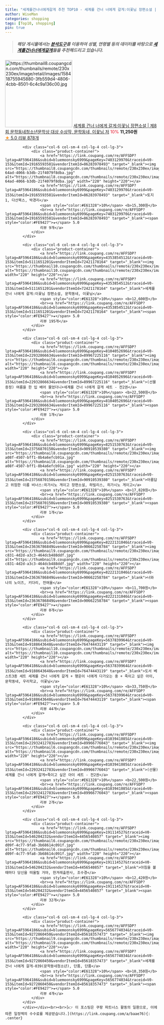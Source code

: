 ```yaml
---
title: "세계를건너너에게갈게 추천 TOP10 - 세계를 건너 너에게 갈게:이꽃님 장편소설 | 제8회 문학동네청소년문학상 대상 수상작, 문학동네, 이꽃님 저"
author: WiseMan
categories: shopping
tags: [Top10, shopping]
pin: true
---
```


> ##### 해당 게시물에서는 [**분석도구**](https://itemscout.io/)를 이용하여 **성별**, **연령별** 등의 데이터를 바탕으로 [**세계를건너너에게갈게**](https://link.coupang.com/a/baae76)들을 추천해드리고 있습니다.
<div class="container"><div class="row">
            <div class="col-6 col-sm-4 col-lg-4 col-lg-3">
                <div class="product-container">
                    <a href="https://link.coupang.com/re/AFFSDP?lptag=AF5964186&subid=bluemoonsky6999&pageKey=73139153&traceid=V0-153&itemId=243767988&vendorItemId=3599851705" target="_blank"><img src="https://thumbnail8.coupangcdn.com/thumbnails/remote/230x230ex/image/retail/images/158418755945880-3fb559d4-4806-4cbb-8501-6c4c9a136c00.jpg" alt="https://thumbnail8.coupangcdn.com/thumbnails/remote/230x230ex/image/retail/images/158418755945880-3fb559d4-4806-4cbb-8501-6c4c9a136c00.jpg" width="220" height="220"></a>
                    <a href="https://link.coupang.com/re/AFFSDP?lptag=AF5964186&subid=bluemoonsky6999&pageKey=73139153&traceid=V0-153&itemId=243767988&vendorItemId=3599851705" target="_blank">세계를 건너 너에게 갈게:이꽃님 장편소설 | 제8회 문학동네청소년문학상 대상 수상작, 문학동네, 이꽃님 저</a>
                    <span style="color:#E61328">10%</span> <b>11,250원</b>
                    <br><a href="https://link.coupang.com/re/AFFSDP?lptag=AF5964186&subid=bluemoonsky6999&pageKey=73139153&traceid=V0-153&itemId=243767988&vendorItemId=3599851705" target="_blank"><span style="color:#FE9427">★</span> 5.0
                    리뷰 878개</a>
                </div>
            </div>
            
            <div class="col-6 col-sm-4 col-lg-4 col-lg-3">
                <div class="product-container">
                    <a href="https://link.coupang.com/re/AFFSDP?lptag=AF5964186&subid=bluemoonsky6999&pageKey=7403129970&traceid=V0-153&itemId=19165593581&vendorItemId=86283978493" target="_blank"><img src="https://thumbnail8.coupangcdn.com/thumbnails/remote/230x230ex/image/retail/images/2023/06/15/14/2/360f103b-64ad-4066-b3db-21f4079f8dba.jpg" alt="https://thumbnail8.coupangcdn.com/thumbnails/remote/230x230ex/image/retail/images/2023/06/15/14/2/360f103b-64ad-4066-b3db-21f4079f8dba.jpg" width="220" height="220"></a>
                    <a href="https://link.coupang.com/re/AFFSDP?lptag=AF5964186&subid=bluemoonsky6999&pageKey=7403129970&traceid=V0-153&itemId=19165593581&vendorItemId=86283978493" target="_blank">토지 1, 다산북스, 박경리</a>
                    <span style="color:#E61328">10%</span> <b>15,300원</b>
                    <br><a href="https://link.coupang.com/re/AFFSDP?lptag=AF5964186&subid=bluemoonsky6999&pageKey=7403129970&traceid=V0-153&itemId=19165593581&vendorItemId=86283978493" target="_blank"><span style="color:#FE9427">★</span> 5.0
                    리뷰 9개</a>
                </div>
            </div>
            
            <div class="col-6 col-sm-4 col-lg-4 col-lg-3">
                <div class="product-container">
                    <a href="https://link.coupang.com/re/AFFSDP?lptag=AF5964186&subid=bluemoonsky6999&pageKey=4353854512&traceid=V0-153&itemId=5111651201&vendorItemId=72421178164" target="_blank"><img src="https://thumbnail10.coupangcdn.com/thumbnails/remote/230x230ex/image/vendor_inventory/6397/a25a7453fdbe894d73251364928ef4d96964a7f551a9ff2fbc695e8bff2a.jpg" alt="https://thumbnail10.coupangcdn.com/thumbnails/remote/230x230ex/image/vendor_inventory/6397/a25a7453fdbe894d73251364928ef4d96964a7f551a9ff2fbc695e8bff2a.jpg" width="220" height="220"></a>
                    <a href="https://link.coupang.com/re/AFFSDP?lptag=AF5964186&subid=bluemoonsky6999&pageKey=4353854512&traceid=V0-153&itemId=5111651201&vendorItemId=72421178164" target="_blank">세계를 건너 너에게 갈게:이꽃님 장편소설, 문학동네, 이꽃님</a>
                    <span style="color:#E61328">10%</span> <b>12,600원</b>
                    <br><a href="https://link.coupang.com/re/AFFSDP?lptag=AF5964186&subid=bluemoonsky6999&pageKey=4353854512&traceid=V0-153&itemId=5111651201&vendorItemId=72421178164" target="_blank"><span style="color:#FE9427">★</span> 5.0
                    리뷰 195개</a>
                </div>
            </div>
            
            <div class="col-6 col-sm-4 col-lg-4 col-lg-3">
                <div class="product-container">
                    <a href="https://link.coupang.com/re/AFFSDP?lptag=AF5964186&subid=bluemoonsky6999&pageKey=8104052696&traceid=V0-153&itemId=22932866634&vendorItemId=89967225116" target="_blank"><img src="https://thumbnail6.coupangcdn.com/thumbnails/remote/230x230ex/image/vendor_inventory/914c/8ca6b26bfc64b8cf53946889947d56295d64c340c0750372ee24a1187256.jpg" alt="https://thumbnail6.coupangcdn.com/thumbnails/remote/230x230ex/image/vendor_inventory/914c/8ca6b26bfc64b8cf53946889947d56295d64c340c0750372ee24a1187256.jpg" width="220" height="220"></a>
                    <a href="https://link.coupang.com/re/AFFSDP?lptag=AF5964186&subid=bluemoonsky6999&pageKey=8104052696&traceid=V0-153&itemId=22932866634&vendorItemId=89967225116" target="_blank">(선물 증정) 여름을 한 입 베어 물었더니+세계를 건너 너에게 갈게 세트 - 전2권</a>
                    <span style="color:#E61328">10%</span> <b>22,500원</b>
                    <br><a href="https://link.coupang.com/re/AFFSDP?lptag=AF5964186&subid=bluemoonsky6999&pageKey=8104052696&traceid=V0-153&itemId=22932866634&vendorItemId=89967225116" target="_blank"><span style="color:#FE9427">★</span> 5.0
                    리뷰 1개</a>
                </div>
            </div>
            
            <div class="col-6 col-sm-4 col-lg-4 col-lg-3">
                <div class="product-container">
                    <a href="https://link.coupang.com/re/AFFSDP?lptag=AF5964186&subid=bluemoonsky6999&pageKey=8251530763&traceid=V0-153&itemId=23756870150&vendorItemId=90910539380" target="_blank"><img src="https://thumbnail8.coupangcdn.com/thumbnails/remote/230x230ex/image/retail/images/2024/08/12/20/2/af0127f7-a08f-4507-bff1-8b4a6efcb91a.jpg" alt="https://thumbnail8.coupangcdn.com/thumbnails/remote/230x230ex/image/retail/images/2024/08/12/20/2/af0127f7-a08f-4507-bff1-8b4a6efcb91a.jpg" width="220" height="220"></a>
                    <a href="https://link.coupang.com/re/AFFSDP?lptag=AF5964186&subid=bluemoonsky6999&pageKey=8251530763&traceid=V0-153&itemId=23756870150&vendorItemId=90910539380" target="_blank">아름답고 위험한 이름 비너스:히가시노 게이고 장편소설, 하빌리스, 히가시노 게이고</a>
                    <span style="color:#E61328">10%</span> <b>17,820원</b>
                    <br><a href="https://link.coupang.com/re/AFFSDP?lptag=AF5964186&subid=bluemoonsky6999&pageKey=8251530763&traceid=V0-153&itemId=23756870150&vendorItemId=90910539380" target="_blank"><span style="color:#FE9427">★</span> 5.0
                    리뷰 1개</a>
                </div>
            </div>
            
            <div class="col-6 col-sm-4 col-lg-4 col-lg-3">
                <div class="product-container">
                    <a href="https://link.coupang.com/re/AFFSDP?lptag=AF5964186&subid=bluemoonsky6999&pageKey=8222131046&traceid=V0-153&itemId=23636786849&vendorItemId=90662258784" target="_blank"><img src="https://thumbnail9.coupangcdn.com/thumbnails/remote/230x230ex/image/retail/images/2024/07/11/10/2/0f2ced88-c831-4d2d-a3c3-464dcb488ddf.jpg" alt="https://thumbnail9.coupangcdn.com/thumbnails/remote/230x230ex/image/retail/images/2024/07/11/10/2/0f2ced88-c831-4d2d-a3c3-464dcb488ddf.jpg" width="220" height="220"></a>
                    <a href="https://link.coupang.com/re/AFFSDP?lptag=AF5964186&subid=bluemoonsky6999&pageKey=8222131046&traceid=V0-153&itemId=23636786849&vendorItemId=90662258784" target="_blank">너와 나의 노이즈, 키다리, 전여울</a>
                    <span style="color:#E61328">10%</span> <b>11,700원</b>
                    <br><a href="https://link.coupang.com/re/AFFSDP?lptag=AF5964186&subid=bluemoonsky6999&pageKey=8222131046&traceid=V0-153&itemId=23636786849&vendorItemId=90662258784" target="_blank"><span style="color:#FE9427">★</span> 
                    리뷰 0개</a>
                </div>
            </div>
            
            <div class="col-6 col-sm-4 col-lg-4 col-lg-3">
                <div class="product-container">
                    <a href="https://link.coupang.com/re/AFFSDP?lptag=AF5964186&subid=bluemoonsky6999&pageKey=5637839964&traceid=V0-153&itemId=9188643648&vendorItemId=76474443119" target="_blank"><img src="https://thumbnail10.coupangcdn.com/thumbnails/remote/230x230ex/image/rs_quotation_api/iumjcf8w/74611d609b9c43488af40d706c53a92e.jpg" alt="https://thumbnail10.coupangcdn.com/thumbnails/remote/230x230ex/image/rs_quotation_api/iumjcf8w/74611d609b9c43488af40d706c53a92e.jpg" width="220" height="220"></a>
                    <a href="https://link.coupang.com/re/AFFSDP?lptag=AF5964186&subid=bluemoonsky6999&pageKey=5637839964&traceid=V0-153&itemId=9188643648&vendorItemId=76474443119" target="_blank">도서 베스트3종 세트 세계를 건너 너에게 갈게 + 행운이 너에게 다가오는 중 + 죽이고 싶은 아이, 문학동네, 우리학교, 이꽃님</a>
                    <span style="color:#E61328">10%</span> <b>33,750원</b>
                    <br><a href="https://link.coupang.com/re/AFFSDP?lptag=AF5964186&subid=bluemoonsky6999&pageKey=5637839964&traceid=V0-153&itemId=9188643648&vendorItemId=76474443119" target="_blank"><span style="color:#FE9427">★</span> 5.0
                    리뷰 44개</a>
                </div>
            </div>
            
            <div class="col-6 col-sm-4 col-lg-4 col-lg-3">
                <div class="product-container">
                    <a href="https://link.coupang.com/re/AFFSDP?lptag=AF5964186&subid=bluemoonsky6999&pageKey=8103941085&traceid=V0-153&itemId=22932412783&vendorItemId=89966776043" target="_blank"><img src="https://thumbnail6.coupangcdn.com/thumbnails/remote/230x230ex/image/vendor_inventory/abca/f336e5e3f1bc68c75afb6eb220404c44e17f250b26545cbc186084704e64.jpg" alt="https://thumbnail6.coupangcdn.com/thumbnails/remote/230x230ex/image/vendor_inventory/abca/f336e5e3f1bc68c75afb6eb220404c44e17f250b26545cbc186084704e64.jpg" width="220" height="220"></a>
                    <a href="https://link.coupang.com/re/AFFSDP?lptag=AF5964186&subid=bluemoonsky6999&pageKey=8103941085&traceid=V0-153&itemId=22932412783&vendorItemId=89966776043" target="_blank">(선물) 세계를 건너 너에게 갈게+죽이고 싶은 아이 세트 - 전2권</a>
                    <span style="color:#E61328">10%</span> <b>22,500원</b>
                    <br><a href="https://link.coupang.com/re/AFFSDP?lptag=AF5964186&subid=bluemoonsky6999&pageKey=8103941085&traceid=V0-153&itemId=22932412783&vendorItemId=89966776043" target="_blank"><span style="color:#FE9427">★</span> 5.0
                    리뷰 2개</a>
                </div>
            </div>
            
            <div class="col-6 col-sm-4 col-lg-4 col-lg-3">
                <div class="product-container">
                    <a href="https://link.coupang.com/re/AFFSDP?lptag=AF5964186&subid=bluemoonsky6999&pageKey=191114527&traceid=V0-153&itemId=546204232&vendorItemId=4456540857" target="_blank"><img src="https://thumbnail6.coupangcdn.com/thumbnails/remote/230x230ex/image/retail/images/2019/02/28/21/6/e18838b8-d09f-4c77-9fa8-3b68614c091f.jpg" alt="https://thumbnail6.coupangcdn.com/thumbnails/remote/230x230ex/image/retail/images/2019/02/28/21/6/e18838b8-d09f-4c77-9fa8-3b68614c091f.jpg" width="220" height="220"></a>
                    <a href="https://link.coupang.com/re/AFFSDP?lptag=AF5964186&subid=bluemoonsky6999&pageKey=191114527&traceid=V0-153&itemId=546204232&vendorItemId=4456540857" target="_blank">아침을 볼 때마다 당신을 떠올릴 거야, 한겨레출판사, 조수경</a>
                    <span style="color:#E61328">10%</span> <b>12,420원</b>
                    <br><a href="https://link.coupang.com/re/AFFSDP?lptag=AF5964186&subid=bluemoonsky6999&pageKey=191114527&traceid=V0-153&itemId=546204232&vendorItemId=4456540857" target="_blank"><span style="color:#FE9427">★</span> 5.0
                    리뷰 32개</a>
                </div>
            </div>
            
            <div class="col-6 col-sm-4 col-lg-4 col-lg-3">
                <div class="product-container">
                    <a href="https://link.coupang.com/re/AFFSDP?lptag=AF5964186&subid=bluemoonsky6999&pageKey=5656774034&traceid=V0-153&itemId=9272860450&vendorItemId=85618357473" target="_blank"><img src="https://thumbnail9.coupangcdn.com/thumbnails/remote/230x230ex/image/vendor_inventory/4a77/18bc53731577ad47858336c0c46e3822fd5ae03ec447b9f4c09238f3a3c4.jpg" alt="https://thumbnail9.coupangcdn.com/thumbnails/remote/230x230ex/image/vendor_inventory/4a77/18bc53731577ad47858336c0c46e3822fd5ae03ec447b9f4c09238f3a3c4.jpg" width="220" height="220"></a>
                    <a href="https://link.coupang.com/re/AFFSDP?lptag=AF5964186&subid=bluemoonsky6999&pageKey=5656774034&traceid=V0-153&itemId=9272860450&vendorItemId=85618357473" target="_blank">세계를 건너 너에게 갈게-039(문학동네청소년), 단품, 단품</a>
                    <span style="color:#E61328">10%</span> <b>10,350원</b>
                    <br><a href="https://link.coupang.com/re/AFFSDP?lptag=AF5964186&subid=bluemoonsky6999&pageKey=5656774034&traceid=V0-153&itemId=9272860450&vendorItemId=85618357473" target="_blank"><span style="color:#FE9427">★</span> 5.0
                    리뷰 4개</a>
                </div>
            </div>
            </div></div><br><br>[👉 이 포스팅은 쿠팡 파트너스 활동의 일환으로, 이에 따른 일정액의 수수료를 제공받습니다.](https://link.coupang.com/a/baae76){: .center}